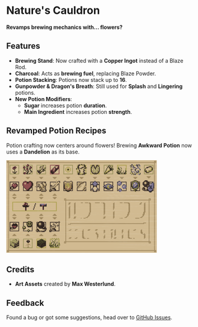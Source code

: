 # Nature's Cauldron
**Revamps brewing mechanics with... flowers?**

## Features
- **Brewing Stand**: Now crafted with a **Copper Ingot** instead of a Blaze Rod.
- **Charcoal**: Acts as **brewing fuel**, replacing Blaze Powder.
- **Potion Stacking**: Potions now stack up to **16**.
- **Gunpowder & Dragon's Breath**: Still used for **Splash** and **Lingering** potions.
- **New Potion Modifiers**:
    - **Sugar** increases potion **duration**.
    - **Main Ingredient** increases potion **strength**.

## Revamped Potion Recipes
Potion crafting now centers around flowers! Brewing **Awkward Potion** now uses a **Dandelion** as its base.

<img src="src/main/resources/assets/natures_cauldron/textures/painting/potions.png" alt="Potion Recipes" width="400">

## **Credits**
- **Art Assets** created by **Max Westerlund**.

## Feedback
Found a bug or got some suggestions, head over to [GitHub Issues](https://github.com/q4niel/Natures-Cauldron/issues).
